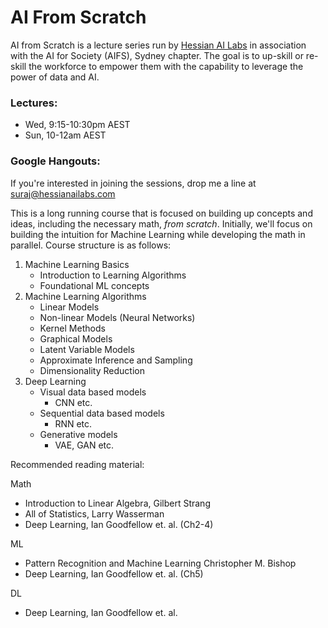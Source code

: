 # AI From Scratch
AI from Scratch is a lecture series run by [Hessian AI Labs](https://www.hessianailabs.com.au) in association with the AI for Society (AIFS), Sydney chapter. The goal is to up-skill or re-skill the workforce to empower them with the capability to leverage the power of data and AI.
### Lectures:
* Wed, 9:15-10:30pm AEST
* Sun, 10-12am AEST

### Google Hangouts:
If you're interested in joining the sessions, drop me a line at suraj@hessianailabs.com

This is a long running course that is focused on building up concepts and ideas, including the necessary math, *from scratch*. Initially, we'll focus on building the intuition for Machine Learning while developing the math in parallel. Course structure is as follows:

1. Machine Learning Basics
   * Introduction to Learning Algorithms
   * Foundational ML concepts
2. Machine Learning Algorithms
   * Linear Models
   * Non-linear Models (Neural Networks)
   * Kernel Methods
   * Graphical Models
   * Latent Variable Models
   * Approximate Inference and Sampling
   * Dimensionality Reduction
3. Deep Learning
   * Visual data based models
     * CNN etc.
   * Sequential data based models
     * RNN etc.
   * Generative models
     * VAE, GAN etc.

Recommended reading material:

Math
* Introduction to Linear Algebra, Gilbert Strang
* All of Statistics, Larry Wasserman
* Deep Learning, Ian Goodfellow et. al. (Ch2-4)
  
ML
* Pattern Recognition and Machine Learning Christopher M. Bishop
* Deep Learning, Ian Goodfellow et. al. (Ch5)

DL
* Deep Learning, Ian Goodfellow et. al.